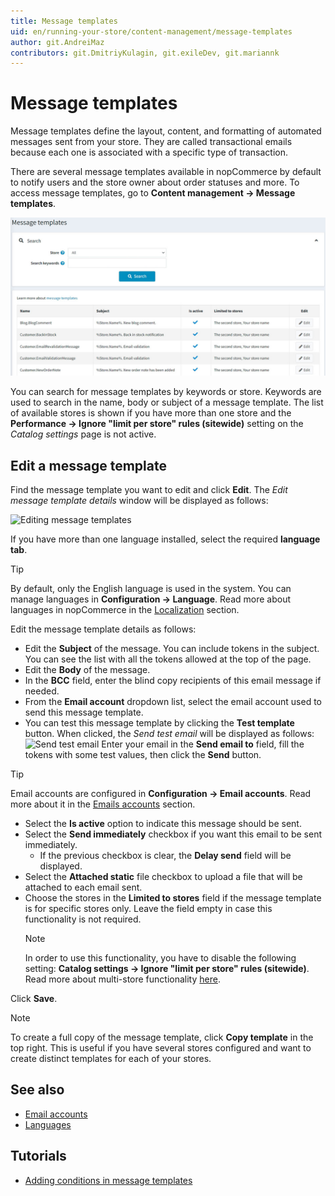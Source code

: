 ```yaml
---
title: Message templates
uid: en/running-your-store/content-management/message-templates
author: git.AndreiMaz
contributors: git.DmitriyKulagin, git.exileDev, git.mariannk
---
```


# Message templates

Message templates define the layout, content, and formatting of automated messages sent from your store. They are called transactional emails because each one is associated with a specific type of transaction.

There are several message templates available in nopCommerce by default to notify users and the store owner about order statuses and more. To access message templates, go to **Content management → Message templates**.

![MessageTemplate1](_static/message-templates/list.jpg)

You can search for message templates by keywords or store. Keywords are used to search in the name, body or subject of a message template. The list of available stores is shown if you have more than one store and the **Performance → Ignore "limit per store" rules (sitewide)** setting on the *Catalog settings* page is not active.

## Edit a message template

Find the message template you want to edit and click **Edit**. The *Edit message template details* window will be displayed as follows:

![Editing message templates](_static/message-templates/edit.jpg)

If you have more than one language installed, select the required **language tab**.

> [!TIP]
>
> By default, only the English language is used in the system. You can manage languages in **Configuration → Language**. Read more about languages in nopCommerce in the [Localization](xref:en/getting-started/advanced-configuration/localization) section.

Edit the message template details as follows:

- Edit the **Subject** of the message. You can include tokens in the subject. You can see the list with all the tokens allowed at the top of the page.
- Edit the **Body** of the message.
- In the **BCC** field, enter the blind copy recipients of this email message if needed.
- From the **Email account** dropdown list, select the email account used to send this message template.
- You can test this message template by clicking the **Test template** button. When clicked, the *Send test email* will be displayed as follows:
  ![Send test email](_static/message-templates/test-template.jpg)
  Enter your email in the **Send email to** field, fill the tokens with some test values, then click the **Send** button.
  
> [!TIP]
>
> Email accounts are configured in **Configuration → Email accounts**. Read more about it in the [Emails accounts](xref:en/getting-started/email-accounts) section.

- Select the **Is active** option to indicate this message should be sent.
- Select the **Send immediately** checkbox if you want this email to be sent immediately.
  - If the previous checkbox is clear, the **Delay send** field will be displayed.
- Select the **Attached static** file checkbox to upload a file that will be attached to each email sent.
- Choose the stores in the **Limited to stores** field if the message template is for specific stores only. Leave the field empty in case this functionality is not required.
  > [!NOTE]
  >
  > In order to use this functionality, you have to disable the following setting: **Catalog settings → Ignore "limit per store" rules (sitewide)**. Read more about multi-store functionality [here](xref:en/getting-started/advanced-configuration/multi-store).

Click **Save**.

> [!NOTE]
>
> To create a full copy of the message template, click **Copy template** in the top right. This is useful if you have several stores configured and want to create distinct templates for each of your stores.

## See also

- [Email accounts](xref:en/getting-started/email-accounts)
- [Languages](xref:en/getting-started/advanced-configuration/localization)

## Tutorials

- [Adding conditions in message templates](https://www.youtube.com/watch?v=5chrb1yH1v4&feature=youtu.be)

